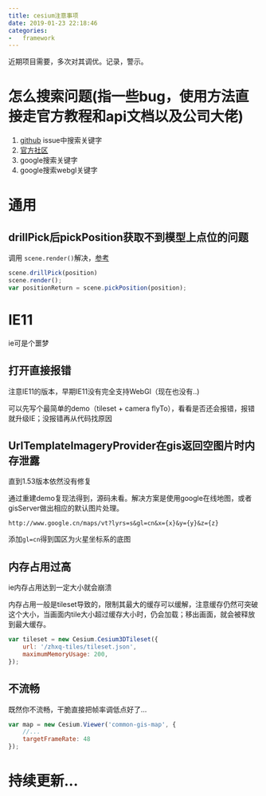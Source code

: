 ```yaml
---
title: cesium注意事项
date: 2019-01-23 22:18:46
categories:
-   framework
---
```

近期项目需要，多次对其调优。记录，警示。

<!--more-->
# 怎么搜索问题(指一些bug，使用方法直接走官方教程和api文档以及公司大佬)
1. [github](https://github.com/AnalyticalGraphicsInc/cesium) issue中搜索关键字
2. [官方社区](https://groups.google.com/forum/#!forum/cesium-dev)
3. google搜索关键字
4. google搜索webgl关键字

# 通用
## drillPick后pickPosition获取不到模型上点位的问题
调用 `scene.render()`解决，[参考](https://github.com/AnalyticalGraphicsInc/cesium/issues/5622)
```javascript
scene.drillPick(position)
scene.render();
var positionReturn = scene.pickPosition(position);
```
# IE11
ie可是个噩梦
## 打开直接报错
注意IE11的版本，早期IE11没有完全支持WebGl（现在也没有..)

可以先写个最简单的demo（tileset + camera flyTo），看看是否还会报错，报错就升级IE；没报错再从代码找原因
## UrlTemplateImageryProvider在gis返回空图片时内存泄露
直到1.53版本依然没有修复

通过重建demo复现法得到，源码未看。解决方案是使用google在线地图，或者gisServer做出相应的默认图片处理。

`http://www.google.cn/maps/vt?lyrs=s&gl=cn&x={x}&y={y}&z={z}`

添加`gl=cn`得到国区为火星坐标系的底图

## 内存占用过高
ie内存占用达到一定大小就会崩溃

内存占用一般是tileset导致的，限制其最大的缓存可以缓解，注意缓存仍然可突破这个大小，当画面内tile大小超过缓存大小时，仍会加载；移出画面，就会被释放到最大缓存。
```javascript
var tileset = new Cesium.Cesium3DTileset({
    url: '/zhxq-tiles/tileset.json',
    maximumMemoryUsage: 200,
});
```

## 不流畅
既然你不流畅，干脆直接把帧率调低点好了...
```javascript
var map = new Cesium.Viewer('common-gis-map', {
    //...
    targetFrameRate: 48
});
```

# 持续更新...
